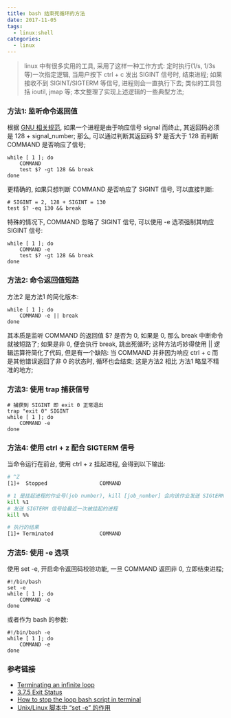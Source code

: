 ```yaml
---
title: bash 结束死循环的方法
date: 2017-11-05
tags:
  - linux:shell
categories:
  - linux
---
```


> linux 中有很多实用的工具, 采用了这样一种工作方式:
定时执行(1/s, 1/3s 等)一次指定逻辑, 当用户按下 ctrl + c 发出 SIGINT 信号时, 结束进程; 如果接收不到 SIGINT/SIGTERM 等信号, 进程则会一直执行下去;
类似的工具包括 ioutil, jmap 等;
本文整理了实现上述逻辑的一些典型方法;

<!--more-->

### **方法1: 监听命令返回值**
根据 [GNU 相关规范](http://www.gnu.org/software/bash/manual/bashref.html#Exit-Status), 如果一个进程是由于响应信号 signal 而终止, 其返回码必须是 128 + signal_number;
那么, 可以通过判断其返回码 $? 是否大于 128 而判断 COMMAND 是否响应了信号;
```
while [ 1 ]; do
    COMMAND
    test $? -gt 128 && break
done
```
更精确的, 如果只想判断 COMMAND 是否响应了 SIGINT 信号, 可以直接判断:
```
# SIGINT = 2, 128 + SIGINT = 130
test $? -eq 130 && break
```
特殊的情况下, COMMAND 忽略了 SIGINT 信号, 可以使用 -e 选项强制其响应 SIGINT 信号:
```
while [ 1 ]; do
    COMMAND -e
    test $? -gt 128 && break
done
```

### **方法2: 命令返回值短路**
方法2 是方法1 的简化版本:
```
while [ 1 ]; do
    COMMAND -e || break
done
```
其本质是监听 COMMAND 的返回值 $? 是否为 0, 如果是 0, 那么 break 中断命令就被短路了; 如果是非 0, 便会执行 break, 跳出死循环;
这种方法巧妙得使用 || 逻辑运算符简化了代码, 但是有一个缺陷: 当 COMMAND 并非因为响应 ctrl + c 而是其他错误返回了非 0 的状态时, 循环也会结束;
这是方法2 相比 方法1 略显不精准的地方;

### **方法3: 使用 trap 捕获信号**

```
# 捕获到 SIGINT 即 exit 0 正常退出
trap "exit 0" SIGINT
while [ 1 ]; do
    COMMAND -e
done
```

### **方法4: 使用 ctrl + z 配合 SIGTERM 信号**
当命令运行在前台, 使用 ctrl + z 挂起进程, 会得到以下输出:
``` bash
# ^Z
[1]+  Stopped                 COMMAND

# 1 是挂起进程的作业号(job number), kill [job_number] 会向该作业发送 SIGtERM 信号
kill %1
# 发送 SIGTERM 信号给最近一次被挂起的进程
kill %%

# 执行的结果
[1]+ Terminated               COMMAND
```

### **方法5: 使用 -e 选项**
使用 set -e, 开启命令返回码校验功能, 一旦 COMMAND 返回非 0, 立即结束进程;
```
#!/bin/bash
set -e
while [ 1 ]; do
    COMMAND -e
done
```
或者作为 bash 的参数:
```
#!/bin/bash -e
while [ 1 ]; do
    COMMAND -e
done
```


### **参考链接**
- [Terminating an infinite loop](https://unix.stackexchange.com/questions/42287/terminating-an-infinite-loop)
- [3.7.5 Exit Status](http://www.gnu.org/software/bash/manual/bashref.html#Exit-Status)
- [How to stop the loop bash script in terminal](https://unix.stackexchange.com/questions/48425/how-to-stop-the-loop-bash-script-in-terminal/48465#48465)
- [Unix/Linux 脚本中 “set -e” 的作用](http://blog.csdn.net/todd911/article/details/9954961)

